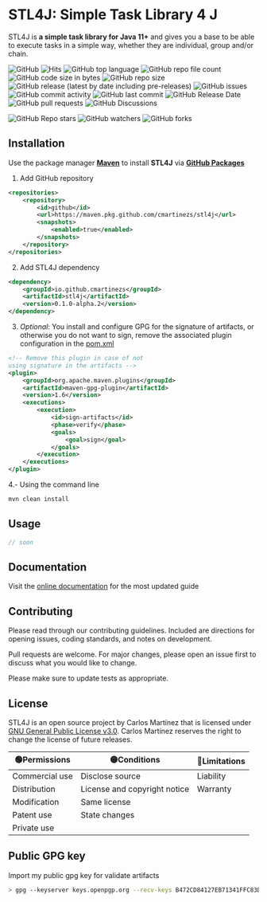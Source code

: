 # STL4J: Simple Task Library 4 J
STL4J is **a simple task library for Java 11+** and gives you a base to be able to execute tasks in a simple way,
whether they are individual, group and/or chain.

![GitHub](https://img.shields.io/github/license/cmartinezs/stl4j)
![Hits](https://hitcounter.pythonanywhere.com/count/tag.svg?url=https://github.com/cmartinezs/stl4j)
![GitHub top language](https://img.shields.io/github/languages/top/cmartinezs/stl4j)
![GitHub repo file count](https://img.shields.io/github/directory-file-count/cmartinezs/stl4j)
![GitHub code size in bytes](https://img.shields.io/github/languages/code-size/cmartinezs/stl4j)
![GitHub repo size](https://img.shields.io/github/repo-size/cmartinezs/stl4j)
![GitHub release (latest by date including pre-releases)](https://img.shields.io/github/downloads-pre/cmartinezs/stl4j/v0.1.0-alpha.2/total)
![GitHub issues](https://img.shields.io/github/issues/cmartinezs/stl4j)
![GitHub commit activity](https://img.shields.io/github/commit-activity/w/cmartinezs/stl4j)
![GitHub last commit](https://img.shields.io/github/last-commit/cmartinezs/stl4j)
![GitHub Release Date](https://img.shields.io/github/release-date/cmartinezs/stl4j)
![GitHub pull requests](https://img.shields.io/github/issues-pr/cmartinezs/stl4j)
![GitHub Discussions](https://img.shields.io/github/discussions/cmartinezs/stl4j)

![GitHub Repo stars](https://img.shields.io/github/stars/cmartinezs/stl4j?style=social)
![GitHub watchers](https://img.shields.io/github/watchers/cmartinezs/stl4j?style=social)
![GitHub forks](https://img.shields.io/github/forks/cmartinezs/stl4j?style=social)
## Installation
Use the package manager [**Maven**](https://maven.apache.org) to install **STL4J** via [**GitHub Packages**](https://jitpack.io/)
1. Add GitHub repository
```xml
<repositories>
    <repository>
        <id>github</id>
        <url>https://maven.pkg.github.com/cmartinezs/stl4j</url>
        <snapshots>
            <enabled>true</enabled>
        </snapshots>
    </repository>
</repositories>
```
2. Add STL4J dependency
```xml
<dependency>
    <groupId>io.github.cmartinezs</groupId>
    <artifactId>stl4j</artifactId>
    <version>0.1.0-alpha.2</version>
</dependency>
```
3. *Optional*: You install and configure GPG for the signature of artifacts, or otherwise you do not want to sign, remove the associated plugin configuration in the [pom.xml](pom.xml)
```xml
<!-- Remove this plugin in case of not 
using signature in the artifacts -->
<plugin>
    <groupId>org.apache.maven.plugins</groupId>
    <artifactId>maven-gpg-plugin</artifactId>
    <version>1.6</version>
    <executions>
        <execution>
            <id>sign-artifacts</id>
            <phase>verify</phase>
            <goals>
                <goal>sign</goal>
            </goals>
        </execution>
    </executions>
</plugin>
```

4.- Using the command line
```bash
mvn clean install
```
## Usage
````java
// soon
````
## Documentation
Visit the [online documentation](https://cmartinezs.github.io/stl4j) for the most updated guide
## Contributing
Please read through our contributing guidelines. 
Included are directions for opening issues, coding standards, and notes on development.

Pull requests are welcome. 
For major changes, please open an issue first to discuss what you would like to change.

Please make sure to update tests as appropriate.
## License

STL4J is an open source project by Carlos Martínez that is licensed under [GNU General Public License v3.0](LICENSE).
Carlos Martínez reserves the right to change the license of future releases.

|🟢Permissions|🟡Conditions|🔴Limitations|
|---|---|---|
|Commercial use|Disclose source|Liability|
|Distribution|License and copyright notice|Warranty|
|Modification|Same license||
|Patent use|State changes||
|Private use|||

## Public GPG key
Import my public gpg key for validate artifacts
```bash
> gpg --keyserver keys.openpgp.org --recv-keys B472CD84127EB71341FFC83D37015A09766E6088
```